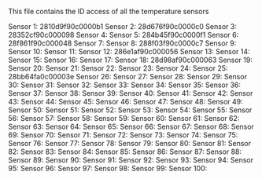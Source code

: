 This file contains the ID access of all the temperature sensors

Sensor 1: 2810d9f90c0000b1
Sensor 2: 28d676f90c0000c0
Sensor 3: 28352cf90c000098
Sensor 4:
Sensor 5: 284b45f90c0000f1
Sensor 6: 28f861f90c000048
Sensor 7:
Sensor 8: 288f03f90c0000c7
Sensor 9:
Sensor 10:
Sensor 11:
Sensor 12: 286e1af90c000056
Sensor 13:
Sensor 14:
Sensor 15:
Sensor 16:
Sensor 17:
Sensor 18: 28d98af90c000063
Sensor 19:
Sensor 20:
Sensor 21:
Sensor 22:
Sensor 23:
Sensor 24:
Sensor 25: 28bb64fa0c00003e
Sensor 26:
Sensor 27:
Sensor 28:
Sensor 29:
Sensor 30:
Sensor 31:
Sensor 32:
Sensor 33:
Sensor 34:
Sensor 35:
Sensor 36:
Sensor 37:
Sensor 38:
Sensor 39:
Sensor 40:
Sensor 41:
Sensor 42:
Sensor 43:
Sensor 44:
Sensor 45:
Sensor 46:
Sensor 47:
Sensor 48:
Sensor 49:
Sensor 50:
Sensor 51:
Sensor 52:
Sensor 53:
Sensor 54:
Sensor 55:
Sensor 56:
Sensor 57:
Sensor 58:
Sensor 59:
Sensor 60:
Sensor 61:
Sensor 62:
Sensor 63:
Sensor 64:
Sensor 65:
Sensor 66:
Sensor 67:
Sensor 68:
Sensor 69:
Sensor 70:
Sensor 71:
Sensor 72:
Sensor 73:
Sensor 74:
Sensor 75:
Sensor 76:
Sensor 77:
Sensor 78:
Sensor 79:
Sensor 80:
Sensor 81:
Sensor 82:
Sensor 83:
Sensor 84:
Sensor 85:
Sensor 86:
Sensor 87:
Sensor 88:
Sensor 89:
Sensor 90:
Sensor 91:
Sensor 92:
Sensor 93:
Sensor 94:
Sensor 95:
Sensor 96:
Sensor 97:
Sensor 98:
Sensor 99:
Sensor 100: